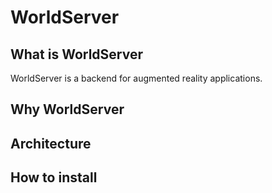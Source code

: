 # WorldServer

## What is WorldServer

WorldServer is a backend for augmented reality applications.

## Why WorldServer

## Architecture

## How to install
